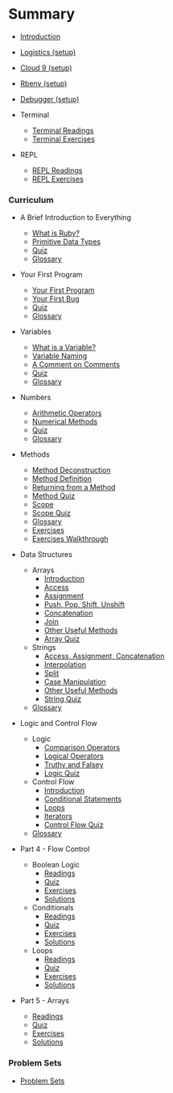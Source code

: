 # Summary

* [Introduction](README.md)

* [Logistics (setup)](logistics.md)
* [Cloud 9 (setup)](configuration/c9_setup.md)
* [Rbenv (setup)](configuration/rbenv_setup.md)
* [Debugger (setup)](configuration/debugger_setup.md)
* Terminal
  * [Terminal Readings](part1-data_types/terminal_readings.md)
  * [Terminal Exercises](part1-data_types/terminal_exercises.md)
* REPL
  * [REPL Readings](part1-data_types/repl_readings.md)
  * [REPL Exercises](part1-data_types/repl_exercises.md)

### Curriculum

* A Brief Introduction to Everything
  * [What is Ruby?](part1-data_types/what_is_ruby.md)
  * [Primitive Data Types](part1-data_types/primitive_data_types.md)
  * [Quiz](part1-data_types/quiz.md)
  * [Glossary](part1-data_types/glossary.md)

* Your First Program
  * [Your First Program](part2-first_program/your_first_program.md)
  * [Your First Bug](part2-first_program/your_first_bug.md)
  * [Quiz](part2-first_program/quiz.md)
  * [Glossary](part2-first_program/glossary.md)

* Variables
  * [What is a Variable?](part3-variables/what_is_a_variable.md)
  * [Variable Naming](part3-variables/variable_naming.md)
  * [A Comment on Comments](part3-variables/comments.md)
  * [Quiz](part3-variables/quiz.md)
  * [Glossary](part3-variables/glossary.md)

* Numbers
  * [Arithmetic Operators](part4-numbers/arithmetic_operators.md)
  * [Numerical Methods](part4-numbers/numerical_methods.md)
  * [Quiz](part4-numbers/quiz.md)
  * [Glossary](part4-numbers/glossary.md)

* Methods
  * [Method Deconstruction](part5-methods/method_deconstruction.md)
  * [Method Definition](part5-methods/method_definition.md)
  * [Returning from a Method](part5-methods/method_returns.md)
  * [Method Quiz](part5-methods/method_quiz.md)
  * [Scope](part5-methods/scope.md)
  * [Scope Quiz](part5-methods/scope_quiz.md)
  * [Glossary](part5-methods/glossary.md)
  * [Exercises](part5-methods/exercises.md)
  * [Exercises Walkthrough](part5-method/walkthrough.md)

* Data Structures
  * Arrays
    * [Introduction](part6-data_structures/arrays_intro.md)
    * [Access](part6-data_structures/arrays_access.md)
    * [Assignment](part6-data_structures/arrays_assignment.md)
    * [Push, Pop, Shift, Unshift](part6-data_structures/ppsu.md)
    * [Concatenation](part6-data_structures/arrays_concatenation.md)
    * [Join](part6-data_structures/join.md)
    * [Other Useful Methods](part6-data_structures/arrays_methods.md)
    * [Array Quiz](part6-data_structures/array_quiz.md)
  * Strings
    * [Access, Assignment, Concatenation](part6-data_structures/strings_intro.md)
    * [Interpolation](part6-data_structures/interpolation.md)
    * [Split](part6-data_structures/split.md)
    * [Case Manipulation](part6-data_structures/case.md)
    * [Other Useful Methods](part6-data_structures/strings_methods.md)
    * [String Quiz](part6-data_structures/string_quiz.md)
  * [Glossary](part6-data_structures/glossary.md)

* Logic and Control Flow
  * Logic
    * [Comparison Operators](part7-control_flow/comparison_operators.md)
    * [Logical Operators](part7-control_flow/logical_operators.md)
    * [Truthy and Falsey](part7-control_flow/truthy_falsey.md)
    * [Logic Quiz](part7-control_flow/logic_quiz.md)
  * Control Flow
    * [Introduction](part7-control_flow/control_introduction.md)
    * [Conditional Statements](part7-control_flow/conditional_statements.md)
    * [Loops](part7-control_flow/loops.md)
    * [Iterators](part7-control_flow/iterators.md)
    * [Control Flow Quiz](part7-control_flow/control_quiz.md)
  * [Glossary](part7-control_flow/glossary.md)




* Part 4 - Flow Control
  * Boolean Logic
    * [Readings](part4/boolean_logic_readings.md)
    * [Quiz](part4/boolean_logic_quiz.md)
    * [Exercises](part4/boolean_logic_exercises.md)
    * [Solutions](part4/boolean_logic_solutions.md)
  * Conditionals
    * [Readings](part4/conditionals_readings.md)
    * [Quiz](part4/conditionals_quiz.md)
    * [Exercises](part4/conditionals_exercises.md)
    * [Solutions](part4/conditionals_solutions.md)
  * Loops
    * [Readings](part4/loops_readings.md)
    * [Quiz](part4/loops_quiz.md)
    * [Exercises](part4/loops_exercises.md)
    * [Solutions](part4/loops_solutions.md)

* Part 5 - Arrays
  * [Readings](part5/arrays_readings.md)
  * [Quiz](part5/arrays_quiz.md)
  * [Exercises](part5/arrays_exercises.md)
  * [Solutions](part5/arrays_solutions.md)   

### Problem Sets

* [Problem Sets](problem_sets/README.md)

<!-- ### Practice Challenges

* [Practice Challenges](practice_challenges/README.md) -->
